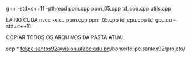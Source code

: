 g++ -std=c++11 -pthread ppm.cpp ppm_05.cpp td_cpu.cpp utils.cpp

LA NO CUDA
nvcc -x cu ppm.cpp ppm_05.cpp td_cpu.cpp td_gpu.cu -std=c++11

COPIAR TODOS OS ARQUIVOS DA PASTA ATUAL

scp * felipe.santos92@vision.ufabc.edu.br:/home/felipe.santos92/projeto/

